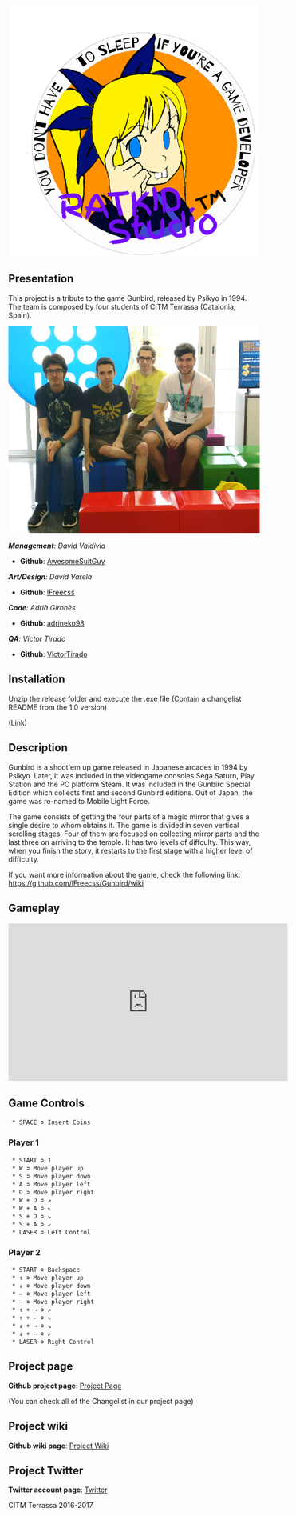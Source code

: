 ![Logo](aaaaaaaaaaaaaaaaaaaaaaaaaaaaaaaaaaaaaaaaaaaaa.png)

## Presentation

This project is a tribute to the game Gunbird, released by Psikyo in 1994. The team is composed by four students of CITM Terrassa (Catalonia, Spain).

![Group](group_photo.jpeg)

_**Management**: David Valdivia_
* **Github**: [AwesomeSuitGuy](https://github.com/AwesomeSuitGuy)

_**Art/Design**: David Varela_
* **Github**: [lFreecss](https://github.com/lFreecss)

_**Code**: Adrià Gironès_
* **Github**: [adrineko98](https://github.com/adrineko98)

_**QA**: Victor Tirado_
* **Github**: [VictorTirado](https://github.com/VictorTirado)

## Installation

Unzip the release folder and execute the .exe file (Contain a changelist README from the 1.0 version)

(Link)

## Description

Gunbird is a shoot'em up game released in Japanese arcades in 1994 by Psikyo. Later, it was included in the videogame consoles Sega Saturn, Play Station and the PC platform Steam. It was included in the Gunbird Special Edition which collects first and second Gunbird editions. Out of Japan, the game was re-named to Mobile Light Force.

The game consists of getting the four parts of a magic mirror that gives a single desire to whom obtains it. The game is divided in seven vertical scrolling stages. Four of them are focused on collecting mirror parts and the last three on arriving to the temple. It has two levels of diffculty. This way, when you finish the story, it restarts to the first stage with a higher level of difficulty.

If you want more information about the game, check the following link: https://github.com/lFreecss/Gunbird/wiki

## Gameplay

<iframe width="560" height="315" src="https://www.youtube.com/embed/p02AMfDflSA" frameborder="0" allowfullscreen></iframe>


## Game Controls
     * SPACE ➲ Insert Coins
     

### Player 1
     * START ➲ 1
     * W ➲ Move player up
     * S ➲ Move player down
     * A ➲ Move player left
     * D ➲ Move player right
     * W + D ➲ ↗
     * W + A ➲ ↖
     * S + D ➲ ↘
     * S + A ➲ ↙
     * LASER ➲ Left Control
     
### Player 2
     * START ➲ Backspace
     * ↑ ➲ Move player up
     * ↓ ➲ Move player down
     * ← ➲ Move player left
     * → ➲ Move player right
     * ↑ + → ➲ ↗
     * ↑ + ← ➲ ↖
     * ↓ + → ➲ ↘
     * ↓ + ← ➲ ↙
     * LASER ➲ Right Control
     
## Project page
**Github project page**: [Project Page](https://github.com/lFreecss/Gunbird)

(You can check all of the Changelist in our project page)

## Project wiki
**Github wiki page**: [Project Wiki](https://github.com/lFreecss/Gunbird/wiki)

## Project Twitter
**Twitter account page**: [Twitter](https://twitter.com/RatkidStudio)

CITM Terrassa 2016-2017







